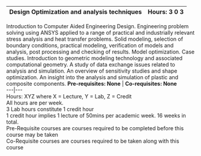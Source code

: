 **Design Optimization and analysis techniques** | **Hours: 3 0 3**  
---|---  
Introduction to Computer Aided Engineering Design. Engineering problem solving using ANSYS applied to a range of practical and industrially relevant stress analysis and heat transfer problems. Solid modeling, selection of boundary conditions, practical modeling, verification of models and analysis, post processing and checking of results. Model optimization. Case studies. Introduction to geometric modeling technology and associated computational geometry. A study of data exchange issues related to analysis and simulation. An overview of sensitivity studies and shape optimization. An insight into the analysis and simulation of plastic and composite components.
**Pre-requisites: None** | **Co-requisites: None**  
---|---  
Hours: XYZ where X = Lecture, Y = Lab, Z = Credit  
All hours are per week.  
3 Lab hours constitute 1 credit hour  
1 credit hour implies 1 lecture of 50mins per academic week. 16 weeks in total.  
Pre-Requisite courses are courses required to be completed before this course may be taken  
Co-Requisite courses are courses required to be taken along with this course
